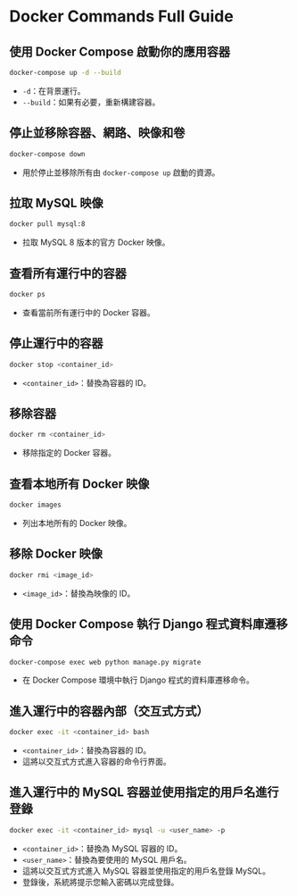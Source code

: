 # Docker Commands Full Guide

## 使用 Docker Compose 啟動你的應用容器
```bash
docker-compose up -d --build
```
- `-d`：在背景運行。
- `--build`：如果有必要，重新構建容器。

## 停止並移除容器、網路、映像和卷
```bash
docker-compose down
```
- 用於停止並移除所有由 `docker-compose up` 啟動的資源。

## 拉取 MySQL 映像
```bash
docker pull mysql:8
```
- 拉取 MySQL 8 版本的官方 Docker 映像。

## 查看所有運行中的容器
```bash
docker ps
```
- 查看當前所有運行中的 Docker 容器。

## 停止運行中的容器
```bash
docker stop <container_id>
```
- `<container_id>`：替換為容器的 ID。

## 移除容器
```bash
docker rm <container_id>
```
- 移除指定的 Docker 容器。

## 查看本地所有 Docker 映像
```bash
docker images
```
- 列出本地所有的 Docker 映像。

## 移除 Docker 映像
```bash
docker rmi <image_id>
```
- `<image_id>`：替換為映像的 ID。


## 使用 Docker Compose 執行 Django 程式資料庫遷移命令
```bash
docker-compose exec web python manage.py migrate
```
- 在 Docker Compose 環境中執行 Django 程式的資料庫遷移命令。

## 進入運行中的容器內部（交互式方式）
```bash
docker exec -it <container_id> bash
```
- `<container_id>`：替換為容器的 ID。
- 這將以交互式方式進入容器的命令行界面。

## 進入運行中的 MySQL 容器並使用指定的用戶名進行登錄
```bash
docker exec -it <container_id> mysql -u <user_name> -p
```
- `<container_id>`：替換為 MySQL 容器的 ID。
- `<user_name>`：替換為要使用的 MySQL 用戶名。
- 這將以交互式方式進入 MySQL 容器並使用指定的用戶名登錄 MySQL。
- 登錄後，系統將提示您輸入密碼以完成登錄。
